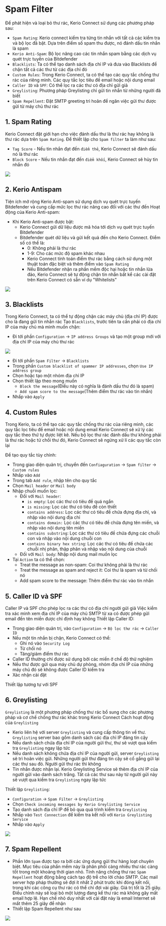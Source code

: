 # Spam Filter
Để phát hiện và loại bỏ thư rác, Kerio Connect sử dụng các phương pháp sau:

- `Spam Rating`: Kerio connect kiểm tra từng tin nhắn với tất cả các kiểm tra và bộ lọc đã bật. Dựa trên điểm số spam thu được, nó đánh dấu tin nhắn là spam
- `Kerio Anti-Spam`: Bộ lọc nâng cao các tin nhắn spam bằng các dịch vụ quét trực tuyến của Bitdefender
- `Blacklists`: Ta có thể tạo danh sách địa chỉ IP và đưa vào Blacklists để chặn tất cả các thư từ các địa chỉ đó
- `Custom Rules`: Trong Kerio Connect, ta có thể tạo các quy tắc chống thư rác của riêng mình. Các quy tắc lọc tiêu đề email hoặc nội dung email
- `Caller ID` và `SPF`: Có thể lọc ra các thư có địa chỉ gửi giả
- `Greylisting`: Phương pháp Greylisting chỉ gửi tin nhắn từ những người đã biết
- `Spam Repellent`: Đặt SMTP greeting trì hoãn để ngăn việc gửi thư được gửi từ máy chủ thư rác

## 1. Spam Rating 
Kerio Connect đặt giới hạn cho việc đánh dấu thư là thư rác hay không là thư rác dựa trên `Spam Rating`. Để thiết lập cho `Spam filter` ta làm như sau:
- `Tag Score` - Nếu tin nhắn đạt đến `điểm thẻ`, Kerio Connect sẽ đánh dấu nó là thư rác 
- `Block Score` - Nếu tin nhắn đạt đến `điểm khối`, Kerio Connect sẽ hủy tin nhắn đó

<img src="imgservices/969.png">

## 2. Kerio Antispam
Tiện ích mở rộng Kerio Anti-spam sử dụng dịch vụ quét trực tuyến Bitdefender và cung cấp mức lọc thư rác nâng cao đối với các thư đến
Hoạt động của Kerio Anti-spam:
- Khi Kerio Anti-spam được bật:
	+ Kerio Connect gửi dữ liệu được mã hóa tới dịch vụ quét trực tuyến Bitdefender
	+ Bitdefender quét dữ liệu và gửi kết quả đến cho Kerio Connect. Điểm số có thể là:
		+ 0: Không phải là thư rác
		+ 1-9: Cho các mức độ spam khác nhau
		+ Kerio Connect tính toán điểm thư rác bằng cách sử dụng một thuật toán đặc biệt và thêm điểm vào `Spam Rating`
		+ Nếu Bitdefender nhận ra phần mềm độc hại hoặc tin nhắn lừa đảo, Kerio Connect sẽ tự động chặn tin nhắn bất kể các cài đặt trên Kerio Connect có sẵn ví dụ "Whitelists"

<img src="imgservices/970.png">

## 3. Blacklists
Trong Kerio Connect, ta có thể tự động chặn các máy chủ (địa chỉ IP) được cho là đang gửi tin nhắn rác 
Tạo `Blacklists`, trước tiên ta cần phải có địa chỉ IP của máy chủ mà mình muốn chặn:
- Đi tới phần `Configuration` -> `IP address Groups` và tạo một group mới với địa chỉ IP của máy chủ thư rác

<img src="imgservices/971.png">

- Đi tới phần `Spam Filter` -> `Blacklists`
- Trong phần `Custom blacklist of spammer IP addresses`, chọn `Use IP address group`
- Chọn hoặc tạo một nhóm địa chỉ IP 
- Chọn thiết lập theo mong muốn
	+ `Block the message`(Điều này có nghĩa là đánh dấu thư đó là spam)
	+ `Add spam score to the message`(Thêm điểm thư rác vào tin nhắn)
- Nhấp vào `Apply`

## 4. Custom Rules
Trong Kerio, ta có thể tạo các quy tắc chống thư rác của riêng mình, các quy tắc lọc tiêu đề email hoặc nội dung email
Kerio Connect sẽ xử lý các quy tắc theo thứ tự được liệt kê. Nếu bộ lọc thư rác đánh dấu thư không phải là thư rác hoặc từ chối thư đó, Kerio Connect sẽ ngừng xử lí các quy tắc còn lại

Để tạo quy tắc tùy chỉnh:
- Trong giao diện quản trị, chuyển đến `Confiaguration` -> `Spam filter` -> `Custom rules`
- Nhấp vào `Add`
- Trong tab `Add rule`, nhập tên cho quy tắc
- Chọn `Mail header` or `Mail body`
- Nhập chuỗi muốn lọc:
	+ Đối với `Mail header`:
		+ `is empty`: Lọc các thư có tiêu đề quá ngắn
		+ `is missing`: Lọc các thư có tiêu đề còn thiết
		+ `contains address`: Lọc các thư có tiêu đề chứa đựng địa chỉ, và nhập vào nội dung địa chỉ
		+ `contains domain:` Lọc các thư có tiêu đề chứa đựng tên miền, và nhập vào nội dung tên miền
		+ `contains substring`: Lọc các thư có tiêu đề chứa đựng các chuỗi con và nhập vào nội dung chuỗi con
		+ `contains binary hex string`: Lọc các thư có tiêu đề chứa các chuỗi nhị phân, thập phân và nhập vào nội dung của chuỗi
	+ Đối với `Mail body`: Nhập nội dung mail muốn lọc
- Tại `Action` ta có thể chọn:
	+ Treat the message as non-spam: Coi thư không phải là thư rác
	+ Treat the message as spam and reject it: Coi thư là spam và từ chối nó
	+ Add spam score to the message: Thêm điểm thư rác vào tin nhắn

## 5. Caller ID và SPF
Caller IP và SPF cho phép lọc ra các thư có địa chỉ người gửi giả
Việc kiểm tra xác minh xem địa chỉ IP của máy chủ SMTP từ xa có được phép gửi email đến tên miền được chỉ định hay không
Thiết lập Caller ID:
- Trong giao diện quản trị, vào `Configuration` -> `Bộ lọc thư rác` -> `Caller ID`
- Nếu một tin nhắn bị chặn, Kerio Connect có thể:
	+ Ghi nó vào `Security Log`
	+ Từ chối nó
	+ Tăng/giảm điểm thư rác
- Caller ID thường chỉ được sử dụng bởi các miền ở chế độ thử nghiệm
- Nếu thư được gửi qua máy chủ dự phòng, nhóm địa chỉ IP của những máy chủ đó sẽ không được Caller ID kiểm tra 
- Xác nhận cài đặt

Thiết lập tương tự với SPF

## 6. Greylisting
`Greylisting` là một phương pháp chống thư rác bổ sung cho các phương pháp và cơ chế chống thư rác khác trong Kerio Connect
Cách hoạt động của `Greylisting`
- Kerio liên hệ với server `Greylisting` và cung cấp thông tin về thư. `Greylisting` server bao gồm danh sách các địa chỉ IP đáng tin cậy
- Nếu danh sách chứa địa chỉ IP của người gửi thư, thư sẽ vượt qua kiểm tra `Greylisting` ngay lập tức 
- Nếu danh sách không chứa địa chỉ IP của người gửi, server `Greylisting` sẽ trì hoãn việc gửi. Những người gửi thư đáng tin cậy sẽ cố gắng gửi lại các thư sau đó. Người gửi thư rác thì không
- Tin nhắn được nhận lại. Kerio Greylisting Service sẽ thêm địa chỉ IP của người gửi vào danh sách trắng. Tất cả các thư sau này từ người gửi này sẽ vượt qua kiểm tra `Greylisting` ngay lập tức

Thiết lập `Greylisting`:
- `Configuration` -> `Spam Filter` -> `Greylisting`
- Chọn `Check incoming messages by Kerio Greylisting Service`
- Tạo danh sách địa chỉ IP để bỏ qua quá trình kiểm tra `Greylisting`
- Nhấp vào `Test Connection` để kiểm tra kết nối với `Kerio Greylisting Service`
- Nhấp vào `Apply`

<img src="imgservices/973.png">

## 7. Spam Repellent
- Phần lớn `Spam` được tạo ra bởi các ứng dụng gửi thư hàng loạt chuyên biệt. Mục tiêu của phần mềm này là phân phối càng nhiều thư rác càng tốt trong một khoảng thời gian nhỏ. Tính năng chống thư rac `Spam Repellent` hoạt động bằng cách tạo độ trễ cho lời chào SMTP. Các mail server hợp pháp thường sẽ đợi ít nhất 2 phút trước khi đóng kết nối, trong khi các công cụ thư rác có thể chỉ đợi vài giây. Giá trị tốt là 25 giây. Điều chỉnh này sẽ loại bỏ một lượng đang kể thư rác mà không gây mất email hợp lệ. Hạn chế nhỏ duy nhất với cài đặt này là email Internet sẽ mất thêm 25 giây để nhận
- Thiết lập Spam Repellent như sau

<img src="imgservices/974.png">